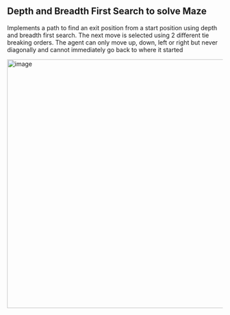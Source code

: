 ## Depth and Breadth First Search to solve Maze

Implements a path to find an exit position from a start position using depth and breadth first search. The next move is selected using 2 different tie breaking orders.
The agent can only move up, down, left or right but never diagonally and cannot immediately go back to where it started

<img width="580" alt="image" src="https://user-images.githubusercontent.com/43151316/210461750-fde68550-e820-406c-bead-4db9ee898f8a.png">
